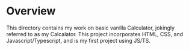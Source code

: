 # Overview
This directory contains my work on basic vanilla Calculator, jokingly referred to as my Calcalator. This project incorporates HTML, CSS, and Javascript/Typescript, and is my first project using JS/TS.
